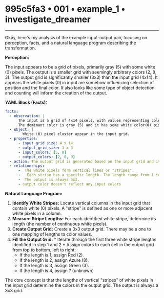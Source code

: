 # 995c5fa3 • 001 • example_1 • investigate_dreamer

---
Okay, here's my analysis of the example input-output pair, focusing on perception, facts, and a natural language program describing the transformation.

**Perception:**

The input appears to be a grid of pixels, primarily gray (5) with some white (0) pixels. The output is a smaller grid with seemingly arbitrary colors (2, 8, 3). The output grid is significantly smaller (3x3) than the input grid (4x14). It appears the white pixels (0) in input are somehow influencing selection of position and the final color. It also looks like some type of object detection and counting will inform the creation of the output.

**YAML Block (Facts):**



```yaml
facts:
  - observation: |
      The input is a grid of 4x14 pixels, with values representing colors.
      The dominant color is gray (5) and it has some white color(0) pixels.
  - object: |
        White (0) pixel cluster appear in the input grid.
  - properties:
      - input_grid_size: 4 x 14
      - output_grid_size: 3 x 3
      - input_colors: [5, 0]
      - output_colors: [2, 8, 3]
  - action: The output grid is generated based on the input grid and its white areas
  - relationships:
      -  The white pixels form vertical lines or "stripes".
      -   Each stripe has a specific length. The length range from 1 to 4.
      -  The output is always 3x3.
      - output color doesn't reflect any input colors
```



**Natural Language Program:**

1.  **Identify White Stripes:** Locate vertical columns in the input grid that contain white (0) pixels. A "stripe" is defined as one or more adjacent white pixels in a column.
2.  **Measure Stripe Lengths:** For each identified white stripe, determine its length (the number of continuous white pixels).
3.  **Create Output Grid:** Create a 3x3 output grid. There may be a one to one mapping of lengths to color values.
4.   **Fill the Output Grid:**
    *   Iterate through the first three white stripe lengths identified in step 1 and 2
    * Assign colors to each cell in the output grid from top to bottom, left to right:
        *   If the length is 1, assign Red (2).
        *   If the length is 2, assign Azure (8).
        *   If the length is 3, assign Green (3).
        *   If the length is 4, assign ? (unknown)

The core concept is that the lengths of vertical "stripes" of white pixels in the input grid determine the colors in the output grid. The output is always a 3x3 grid.

